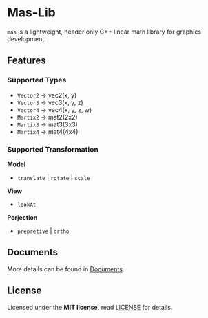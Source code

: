 # Mas-Lib
`mas` is a lightweight, header only C++ linear math library for graphics development.

## Features
### Supported Types
- `Vector2` -> vec2(x, y)
- `Vector3` -> vec3(x, y, z)
- `Vector4` -> vec4(x, y, z, w)
- `Martix2` -> mat2(2x2)
- `Martix3` -> mat3(3x3)
- `Martix4` -> mat4(4x4)

### Supported Transformation
**Model**
- `translate` | `rotate` | `scale`

**View**
- `lookAt`

**Porjection**
- `prepretive` | `ortho`

## Documents
More details can be found in [Documents](doc/Documents.md).

## License
Licensed under the **MIT license**, read [LICENSE](LICENSE) for details.